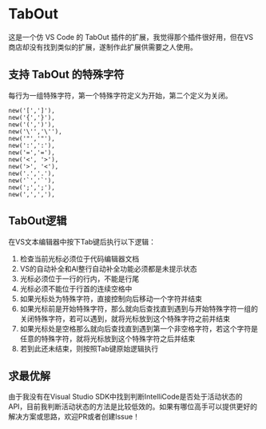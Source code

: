 # TabOut
这是一个仿 VS Code 的 TabOut 插件的扩展，我觉得那个插件很好用，但在VS 商店却没有找到类似的扩展，遂制作此扩展供需要之人使用。

## 支持 TabOut 的特殊字符
每行为一组特殊字符，第一个特殊字符定义为开始，第二个定义为关闭。
```
new('[',']'),
new('{','}'),
new('(',')'),
new('\'','\''),
new('"','"'),
new(':',':'),
new('=','='),
new('<', '>'),
new('>', '<'),
new('.','.'),
new('`','`'),
new(';',';'),
new(',',','),
```

## TabOut逻辑
在VS文本编辑器中按下Tab键后执行以下逻辑：
1. 检查当前光标必须位于代码编辑器文档
1. VS的自动补全和AI整行自动补全功能必须都是未提示状态
1. 光标必须位于一行的行内，不能是行尾
1. 光标必须不能位于行首的连续空格中
1. 如果光标处为特殊字符，直接控制向后移动一个字符并结束
1. 如果光标前是开始特殊字符，那么就向后查找直到遇到与开始特殊字符一组的关闭特殊字符，若可以遇到，就将光标放到这个特殊字符之前并结束
1. 如果光标处是空格那么就向后查找直到遇到第一个非空格字符，若这个字符是任意的特殊字符，就将光标放到这个特殊字符之后并结束
1. 若到此还未结束，则按照Tab键原始逻辑执行

## 求最优解
由于我没有在Visual Studio SDK中找到判断IntelliCode是否处于活动状态的API，目前我判断活动状态的方法是比较低效的。如果有哪位高手可以提供更好的解决方案或思路，欢迎PR或者创建Issue！
